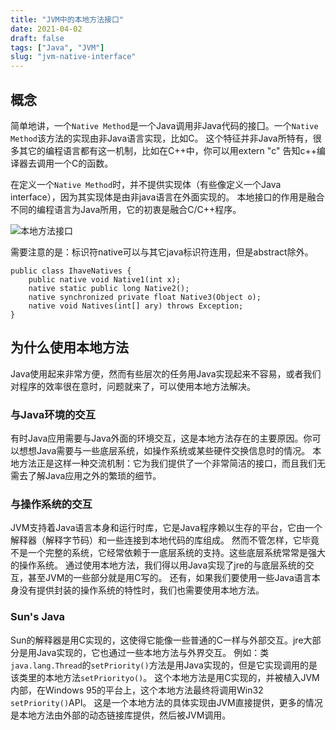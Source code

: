 ```yaml
---
title: "JVM中的本地方法接口"
date: 2021-04-02
draft: false
tags: ["Java", "JVM"]
slug: "jvm-native-interface"
---
```


## 概念
简单地讲，一个`Native Method`是一个Java调用非Java代码的接囗。一个`Native Method`该方法的实现由非Java语言实现，比如C。
这个特征并非Java所特有，很多其它的编程语言都有这一机制，比如在C++中，你可以用extern "c" 告知c++编译器去调用一个C的函数。

在定义一个`Native Method`时，并不提供实现体（有些像定义一个Java interface），因为其实现体是由非java语言在外面实现的。
本地接口的作用是融合不同的编程语言为Java所用，它的初衷是融合C/C++程序。

![本地方法接口](/iblog/posts/annex/images/essays/本地方法接口.png)

需要注意的是：标识符native可以与其它java标识符连用，但是abstract除外。
```
public class IhaveNatives {
    public native void Native1(int x);
    native static public long Native2();
    native synchronized private float Native3(Object o);
    native void Natives(int[] ary) throws Exception;
}
```

## 为什么使用本地方法
Java使用起来非常方便，然而有些层次的任务用Java实现起来不容易，或者我们对程序的效率很在意时，问题就来了，可以使用本地方法解决。

### 与Java环境的交互
有时Java应用需要与Java外面的环境交互，这是本地方法存在的主要原因。你可以想想Java需要与一些底层系统，如操作系统或某些硬件交换信息时的情况。
本地方法正是这样一种交流机制：它为我们提供了一个非常简洁的接口，而且我们无需去了解Java应用之外的繁琐的细节。

### 与操作系统的交互
JVM支持着Java语言本身和运行时库，它是Java程序赖以生存的平台，它由一个解释器（解释字节码）和一些连接到本地代码的库组成。
然而不管怎样，它毕竟不是一个完整的系统，它经常依赖于一底层系统的支持。这些底层系统常常是强大的操作系统。
通过使用本地方法，我们得以用Java实现了jre的与底层系统的交互，甚至JVM的一些部分就是用C写的。
还有，如果我们要使用一些Java语言本身没有提供封装的操作系统的特性时，我们也需要使用本地方法。

### Sun's Java
Sun的解释器是用C实现的，这使得它能像一些普通的C一样与外部交互。jre大部分是用Java实现的，它也通过一些本地方法与外界交互。
例如：类`java.lang.Thread`的`setPriority()`方法是用Java实现的，但是它实现调用的是该类里的本地方法`setPriorityo()`。
这个本地方法是用C实现的，并被植入JVM内部，在Windows 95的平台上，这个本地方法最终将调用Win32 `setPriority()`API。
这是一个本地方法的具体实现由JVM直接提供，更多的情况是本地方法由外部的动态链接库提供，然后被JVM调用。

